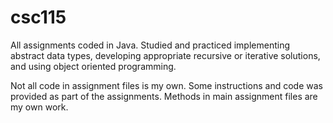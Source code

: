 # csc115
All assignments coded in Java. Studied and practiced implementing abstract data types, developing appropriate recursive or iterative solutions, and using object oriented programming.

Not all code in assignment files is my own. Some instructions and code was provided as part of the assignments. Methods in main assignment files are my own work.
